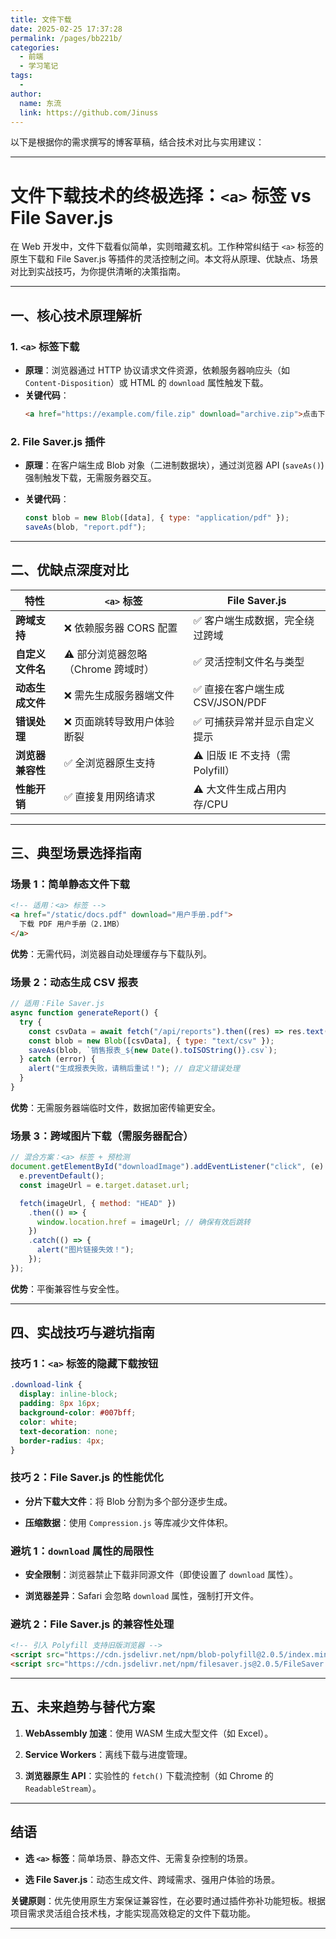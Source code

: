 ```yaml
---
title: 文件下载
date: 2025-02-25 17:37:28
permalink: /pages/bb221b/
categories:
  - 前端
  - 学习笔记
tags:
  -
author:
  name: 东流
  link: https://github.com/Jinuss
---
```


以下是根据你的需求撰写的博客草稿，结合技术对比与实用建议：

---

# 文件下载技术的终极选择：`<a>` 标签 vs File Saver.js

在 Web 开发中，文件下载看似简单，实则暗藏玄机。工作种常纠结于 `<a>` 标签的原生下载和 File Saver.js 等插件的灵活控制之间。本文将从原理、优缺点、场景对比到实战技巧，为你提供清晰的决策指南。

---

## 一、核心技术原理解析

### 1. `<a>` 标签下载

- **原理**：浏览器通过 HTTP 协议请求文件资源，依赖服务器响应头（如 `Content-Disposition`）或 HTML 的 `download` 属性触发下载。
- **关键代码**：
  ```html
  <a href="https://example.com/file.zip" download="archive.zip">点击下载</a>
  ```

### 2. File Saver.js 插件

- **原理**：在客户端生成 Blob 对象（二进制数据块），通过浏览器 API (`saveAs()`) 强制触发下载，无需服务器交互。
  
- **关键代码**：
  ```javascript
  const blob = new Blob([data], { type: "application/pdf" });
  saveAs(blob, "report.pdf");
  ```

---

## 二、优缺点深度对比

| **特性**         | `<a>` 标签                         | File Saver.js                    |
| ---------------- | ---------------------------------- | -------------------------------- |
| **跨域支持**     | ❌ 依赖服务器 CORS 配置            | ✅ 客户端生成数据，完全绕过跨域  |
| **自定义文件名** | ⚠️ 部分浏览器忽略（Chrome 跨域时） | ✅ 灵活控制文件名与类型          |
| **动态生成文件** | ❌ 需先生成服务器端文件            | ✅ 直接在客户端生成 CSV/JSON/PDF |
| **错误处理**     | ❌ 页面跳转导致用户体验断裂        | ✅ 可捕获异常并显示自定义提示    |
| **浏览器兼容性** | ✅ 全浏览器原生支持                | ⚠️ 旧版 IE 不支持（需 Polyfill） |
| **性能开销**     | ✅ 直接复用网络请求                | ⚠️ 大文件生成占用内存/CPU        |

---

## 三、典型场景选择指南

### 场景 1：简单静态文件下载

```html
<!-- 适用：<a> 标签 -->
<a href="/static/docs.pdf" download="用户手册.pdf">
  下载 PDF 用户手册（2.1MB）
</a>
```

**优势**：无需代码，浏览器自动处理缓存与下载队列。

### 场景 2：动态生成 CSV 报表

```javascript
// 适用：File Saver.js
async function generateReport() {
  try {
    const csvData = await fetch("/api/reports").then((res) => res.text());
    const blob = new Blob([csvData], { type: "text/csv" });
    saveAs(blob, `销售报表_${new Date().toISOString()}.csv`);
  } catch (error) {
    alert("生成报表失败，请稍后重试！"); // 自定义错误处理
  }
}
```

**优势**：无需服务器端临时文件，数据加密传输更安全。

### 场景 3：跨域图片下载（需服务器配合）

```javascript
// 混合方案：<a> 标签 + 预检测
document.getElementById("downloadImage").addEventListener("click", (e) => {
  e.preventDefault();
  const imageUrl = e.target.dataset.url;

  fetch(imageUrl, { method: "HEAD" })
    .then(() => {
      window.location.href = imageUrl; // 确保有效后跳转
    })
    .catch(() => {
      alert("图片链接失效！");
    });
});
```

**优势**：平衡兼容性与安全性。

---

## 四、实战技巧与避坑指南

### 技巧 1：`<a>` 标签的隐藏下载按钮

```css
.download-link {
  display: inline-block;
  padding: 8px 16px;
  background-color: #007bff;
  color: white;
  text-decoration: none;
  border-radius: 4px;
}
```

### 技巧 2：File Saver.js 的性能优化

- **分片下载大文件**：将 Blob 分割为多个部分逐步生成。

- **压缩数据**：使用 `Compression.js` 等库减少文件体积。

### 避坑 1：`download` 属性的局限性

- **安全限制**：浏览器禁止下载非同源文件（即使设置了 `download` 属性）。

- **浏览器差异**：Safari 会忽略 `download` 属性，强制打开文件。

### 避坑 2：File Saver.js 的兼容性处理

```html
<!-- 引入 Polyfill 支持旧版浏览器 -->
<script src="https://cdn.jsdelivr.net/npm/blob-polyfill@2.0.5/index.min.js"></script>
<script src="https://cdn.jsdelivr.net/npm/filesaver.js@2.0.5/FileSaver.min.js"></script>
```

---

## 五、未来趋势与替代方案

1. **WebAssembly 加速**：使用 WASM 生成大型文件（如 Excel）。
   
2. **Service Workers**：离线下载与进度管理。

3. **浏览器原生 API**：实验性的 `fetch()` 下载流控制（如 Chrome 的 `ReadableStream`）。

---

## 结语

- **选 `<a>` 标签**：简单场景、静态文件、无需复杂控制的场景。

- **选 File Saver.js**：动态生成文件、跨域需求、强用户体验的场景。

**关键原则**：优先使用原生方案保证兼容性，在必要时通过插件弥补功能短板。根据项目需求灵活组合技术栈，才能实现高效稳定的文件下载功能。

---
